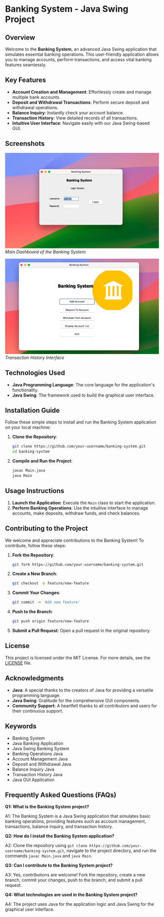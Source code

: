 

# Banking System - Java Swing Project

## Overview

Welcome to the **Banking System**, an advanced Java Swing application that simulates essential banking operations. This user-friendly application allows you to manage accounts, perform transactions, and access vital banking features seamlessly.

## Key Features

- **Account Creation and Management**: Effortlessly create and manage multiple bank accounts.
- **Deposit and Withdrawal Transactions**: Perform secure deposit and withdrawal operations.
- **Balance Inquiry**: Instantly check your account balance.
- **Transaction History**: View detailed records of all transactions.
- **Intuitive User Interface**: Navigate easily with our Java Swing-based GUI.

## Screenshots

![Banking System - Main Dashboard](screenshot/1.png)
*Main Dashboard of the Banking System*

![Banking System - Transaction History](screenshot/2.png)
*Transaction History Interface*

## Technologies Used

- **Java Programming Language**: The core language for the application's functionality.
- **Java Swing**: The framework used to build the graphical user interface.

## Installation Guide

Follow these simple steps to install and run the Banking System application on your local machine:

1. **Clone the Repository**:
   ```bash
   git clone https://github.com/your-username/banking-system.git
   cd banking-system
   ```

2. **Compile and Run the Project**:
   ```bash
   javac Main.java
   java Main
   ```

## Usage Instructions

1. **Launch the Application**: Execute the `Main` class to start the application.
2. **Perform Banking Operations**: Use the intuitive interface to manage accounts, make deposits, withdraw funds, and check balances.

## Contributing to the Project

We welcome and appreciate contributions to the Banking System! To contribute, follow these steps:

1. **Fork the Repository**:
   ```bash
   git fork https://github.com/your-username/banking-system.git
   ```
2. **Create a New Branch**:
   ```bash
   git checkout -b feature/new-feature
   ```
3. **Commit Your Changes**:
   ```bash
   git commit -m 'Add new feature'
   ```
4. **Push to the Branch**:
   ```bash
   git push origin feature/new-feature
   ```
5. **Submit a Pull Request**: Open a pull request in the original repository.

## License

This project is licensed under the MIT License. For more details, see the [LICENSE](LICENSE) file.

## Acknowledgments

- **Java**: A special thanks to the creators of Java for providing a versatile programming language.
- **Java Swing**: Gratitude for the comprehensive GUI components.
- **Community Support**: A heartfelt thanks to all contributors and users for their continuous support.

## Keywords

- Banking System
- Java Banking Application
- Java Swing Banking System
- Banking Operations Java
- Account Management Java
- Deposit and Withdrawal Java
- Balance Inquiry Java
- Transaction History Java
- Java GUI Application

## Frequently Asked Questions (FAQs)

**Q1: What is the Banking System project?**

A1: The Banking System is a Java Swing application that simulates basic banking operations, providing features such as account management, transactions, balance inquiry, and transaction history.

**Q2: How do I install the Banking System application?**

A2: Clone the repository using `git clone https://github.com/your-username/banking-system.git`, navigate to the project directory, and run the commands `javac Main.java` and `java Main`.

**Q3: Can I contribute to the Banking System project?**

A3: Yes, contributions are welcome! Fork the repository, create a new branch, commit your changes, push to the branch, and submit a pull request.

**Q4: What technologies are used in the Banking System project?**

A4: The project uses Java for the application logic and Java Swing for the graphical user interface.

